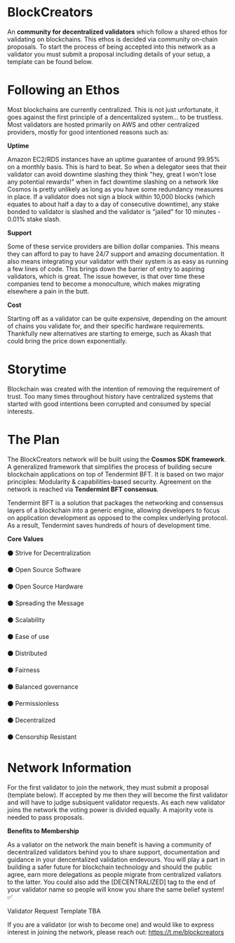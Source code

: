 # BlockCreators

An **community for decentralized validators** which follow a shared ethos for validating on blockchains. This ethos is decided via community on-chain proposals. 
To start the process of being accepted into this network as a validator you must submit a proposal including details of your setup, a template can be found below.

# Following an Ethos

Most blockchains are currently centralized. This is not just unfortunate, it goes against the first principle of a dencentalized system... to be trustless.
Most validators are hosted primarily on AWS and other centralized providers, mostly for good intentioned reasons such as:

**Uptime**

Amazon EC2/RDS instances have an uptime guarantee of around 99.95% on a monthly basis. This is hard to beat. So when a delegator sees that their validator can avoid downtime slashing they think "hey, great I won't lose any potential rewards!" when in fact downtime slashing on a network like Cosmos is pretty unlikely as long as you have some redundancy measures in place. If a validator does not sign a block within 10,000 blocks (which equates to about half a day to a day of consecutive downtime), any stake bonded to validator is slashed and the validator is "jailed" for 10 minutes - 0.01% stake slash. 

**Support**

Some of these service providers are billion dollar companies. This means they can afford to pay to have 24/7 support and amazing documentation. It also means integrating your validator with their system is as easy as running a few lines of code. This brings down the barrier of entry to aspiring validators, which is great. The issue however, is that over time these companies tend to become a monoculture, which makes migrating elsewhere a pain in the butt.

**Cost**

Starting off as a validator can be quite expensive, depending on the amount of chains you validate for, and their specific hardware requirements.
Thankfully new alternatives are starting to emerge, such as Akash that could bring the price down exponentially.

# Storytime

Blockchain was created with the intention of removing the requirement of trust. Too many times throughout history have centralized systems that started with good intentions been corrupted and consumed by special interests.

# The Plan

The BlockCreators network will be built using the **Cosmos SDK framework**. 
A generalized framework that simplifies the process of building secure blockchain applications on top of Tendermint BFT. 
It is based on two major principles: Modularity & capabilities-based security.
Agreement on the network is reached via **Tendermint BFT consensus**.

Tendermint BFT is a solution that packages the networking and consensus layers of a blockchain into a generic engine, 
allowing developers to focus on application development as opposed to the complex underlying protocol. 
As a result, Tendermint saves hundreds of hours of development time.


**Core Values**

⚫️ Strive for Decentralization

⚫️ Open Source Software

⚫️ Open Source Hardware

⚫️ Spreading the Message

⚫️ Scalability

⚫️ Ease of use

⚫️ Distributed

⚫️ Fairness

⚫️ Balanced governance
                                                                                                       
⚫️ Permissionless 
                                                     
⚫️ Decentralized
                                             
⚫️ Censorship Resistant


# Network Information

For the first validator to join the network, they must submit a proposal (template below).
If accepted by me then they will become the first validator and will have to judge subsiquent validator requests.
As each new validator joins the network the voting power is divided equally. A majority vote is needed to pass proposals.

**Benefits to Membership**

As a valiator on the network the main benefit is having a community of decentralized validators behind you to share support, documentation and guidance in your dencentalized validation endevours. You will play a part in building a safer future for blockchain technology and should the public agree, earn more delegations as people migrate from centralized valiators to the latter. You could also add the [DECENTRALIZED] tag to the end of your validator name so people will know you share the same belief system! ✅

Validator Request Template TBA

If you are a validator (or wish to become one) and would like to express interest in joining the network, please reach out:
https://t.me/blockcreators

